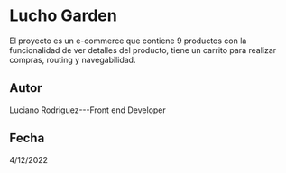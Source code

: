 # Lucho Garden
El proyecto es un e-commerce que contiene 9 productos con la funcionalidad de ver detalles del producto, tiene un carrito para realizar compras, routing y navegabilidad.


## Autor
Luciano Rodriguez---Front end Developer

## Fecha
4/12/2022

